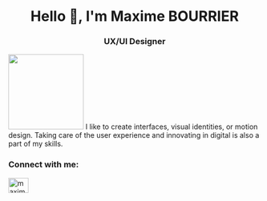 <h1 align="center">Hello 👋, I'm Maxime BOURRIER</h1>
<h3 align="center">UX/UI Designer</h3>
<p>
 <img src="https://github.com/stephenranaud/maxime-bourrier/blob/main/assets/me.png?raw=true" width="150px">
I like to create interfaces, visual identities, or motion design.
Taking care of the user experience and innovating in digital is also a part of my skills.
</p>
<h3 align="left">Connect with me:</h3>
<p align="left">
<a href="https://linkedin.com/in/maxime-bourbier" target="blank"><img align="center" src="https://raw.githubusercontent.com/rahuldkjain/github-profile-readme-generator/master/src/images/icons/Social/linked-in-alt.svg" alt="maxime-bourbier" height="30" width="40" /></a>
</p>
